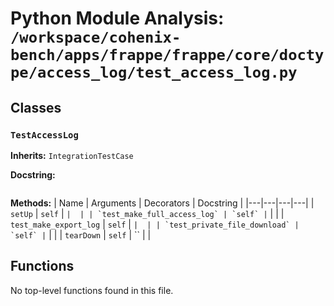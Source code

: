 # Python Module Analysis: `/workspace/cohenix-bench/apps/frappe/frappe/core/doctype/access_log/test_access_log.py`

## Classes

### `TestAccessLog`
**Inherits:** `IntegrationTestCase`


**Docstring:**
```

```

**Methods:**
| Name | Arguments | Decorators | Docstring |
|---|---|---|---|
| `setUp` | `self` | `` |  |
| `test_make_full_access_log` | `self` | `` |  |
| `test_make_export_log` | `self` | `` |  |
| `test_private_file_download` | `self` | `` |  |
| `tearDown` | `self` | `` |  |





## Functions

No top-level functions found in this file.
